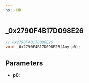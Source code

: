 ```yaml
---
ns: HUD
---
```

## _0x2790F4B17D098E26

```c
// 0x2790F4B17D098E26
void _0x2790F4B17D098E26(Any p0);
```


## Parameters
* **p0**: 

